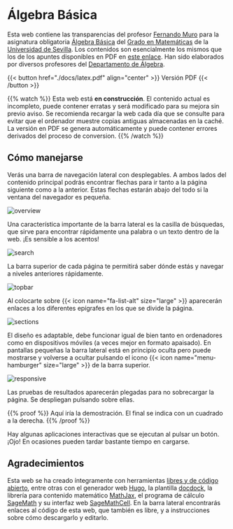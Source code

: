 # Álgebra Básica

Esta web contiene las transparencias del profesor [Fernando Muro](http://personal.us.es/fmuro/) para la asignatura obligatoria [Álgebra Básica](http://www.us.es/estudios/grados/plan_171/asignatura_1710001) del [Grado en Matemáticas](http://www.us.es/estudios/grados/plan_171) de la [Universidad de Sevilla](http://www.us.es). Los contenidos son esencialmente los mismos que los de los apuntes disponibles en PDF en [este enlace](https://rodas5.us.es/items/1141d30f-73ed-4c7a-92f9-d5046dbdffe1/1/). Han sido elaborados por diversos profesores del [Departamento de Álgebra](http://www.algebra.us.es/).

{{< button href="./docs/latex.pdf" align="center" >}} Versión PDF {{< /button >}}<br>

{{% watch %}}
Esta web está **en construcción**. El contenido actual es incompleto, puede contener erratas y será modificado para su mejora sin previo aviso. Se recomienda recargar la web cada día que se consulte para evitar que el ordenador muestre copias antiguas almacenadas en la caché. La versión en PDF se genera automáticamente y puede contener errores derivados del proceso de conversion. 
{{% /watch %}}

## Cómo manejarse

Verás una barra de navegación lateral con desplegables. A ambos lados del contenido principal podrás encontrar flechas para ir tanto a la página siguiente como a la anterior. Estas flechas estarán abajo del todo si la ventana del navegador es pequeña.

![overview](./images/overview.png)

Una característica importante de la barra lateral es la casilla de búsquedas, que sirve para encontrar rápidamente una palabra o un texto dentro de la web. ¡Es sensible a los acentos!

![search](./images/search.png)

La barra superior de cada página te permitirá saber dónde estás y navegar a niveles anteriores rápidamente.

![topbar](./images/topbar.png)

Al colocarte sobre {{< icon name="fa-list-alt" size="large" >}} aparecerán enlaces a los diferentes epígrafes en los que se divide la página.

![sections](./images/sections.png)

El diseño es adaptable, debe funcionar igual de bien tanto en ordenadores como en dispositivos móviles (a veces mejor en formato apaisado). En pantallas pequeñas la barra lateral está en principio oculta pero puede mostrarse y volverse a ocultar pulsando el icono {{< icon name="menu-hamburger" size="large" >}} de la barra superior.

![responsive](./images/responsive.png)

Las pruebas de resultados aparecerán plegadas para no sobrecargar la página. Se despliegan pulsando sobre ellas.

{{% proof %}}
Aquí iría la demostración. El final se indica con un cuadrado a la derecha.
{{% /proof %}}

Hay algunas aplicaciones interactivas que se ejecutan al pulsar un botón. ¡Ojo! En ocasiones pueden tardar bastante tiempo en cargarse.

<div class="sage">
  <script type="text/x-sage">
@interact
def _(n=slider(3,100, step_size=1, default = 5, label="n=")):
    lattice1 = []
    lattice2 = [[1,1], [1,-1], [-1,1], [-1,-1]]
    lattice3 = []
    for x in [-n .. n]:
        for y in [-n .. n]:
            if is_prime(x^2+y^2) and (x^2+y^2).mod(4) == 1:
                lattice1 = lattice1 + [[x,y]]
    for z in list(primes(3,n+1)):
        lattice3 = lattice3 + [[z,0], [-z,0]]
    lattice1_plot = point(lattice1, rgbcolor='green', size=400/n)
    lattice2_plot = point(lattice2, rgbcolor='red', size=800/n)
    lattice3_plot = point(lattice3, rgbcolor='blue', size=800/n)
    return show(lattice1_plot+lattice2_plot+lattice3_plot, aspect_ratio=1)
  </script>
</div>

## Agradecimientos

Esta web se ha creado íntegramente con herramientas [libres y de código abierto](https://es.wikipedia.org/wiki/Software_libre_y_de_c%C3%B3digo_abierto), entre otras con el generador web [Hugo](https://gohugo.io/), la plantilla [docdock](http://docdock.netlify.com/), la librería para contenido matemático [MathJax](https://www.mathjax.org/), el programa de cálculo [SageMath](http://www.sagemath.org/) y su interfaz web [SageMathCell](https://sagecell.sagemath.org/). En la barra lateral encontrarás enlaces al código de esta web, que también es libre, y a instrucciones sobre cómo descargarlo y editarlo.

